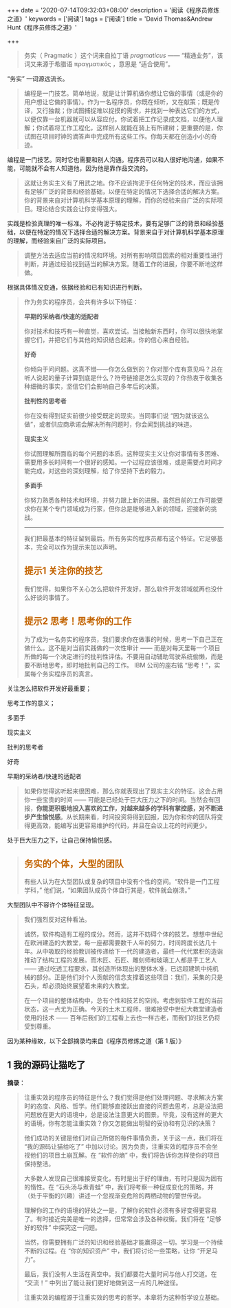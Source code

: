 +++
date = '2020-07-14T09:32:03+08:00'
description = '阅读《程序员修炼之道》'
keywords = ['阅读']
tags = ['阅读']
title = 'David Thomas&Andrew Hunt《程序员修炼之道》'

+++

> 务实（ Pragmatic ）这个词来自拉丁语 *pragmaticus* —— “精通业务”，该词又来源于希腊语 πραγματικός ，意思是 “适合使用”。

“务实” 一词源远流长。

> 编程是一门技艺。简单地说，就是让计算机做你想让它做的事情（或是你的用户想让它做的事情）。作为一名程序员，你既在倾听，又在献策；既是传译，又行独裁；你试图捕捉难以捉摸的需求，并找到一种表达它们的方式，以便仅靠一台机器就可以从容应付。你试着把工作记录成文档，以便他人理解；你试着将工作工程化，这样别人就能在骑上有所建树；更重要的是，你试图在项目时钟的滴答声中完成所有这些工作。你每天都在创造小小的奇迹。

编程是一门技艺。同时它也需要和别人沟通。程序员可以和人很好地沟通，如果不能，可能就不会有人知道他，因为他是靠作品交流的。

> 这就让务实主义有了用武之地。你不应该拘泥于任何特定的技术，而应该拥有足够广泛的背景和经验基础，以便在特定的情况下选择合适的解决方案。你的背景来自对计算机科学基本原理的理解，而你的经验来自广泛的实际项目。理论结合实践会让你变得强大。

实践是检验真理的唯一标准。不必拘泥于特定技术，要有足够广泛的背景和经验基础，以便在特定的情况下选择合适的解决方案。背景来自于对计算机科学基本原理的理解，而经验来自广泛的实际项目。

> 调整方法去适应当前的情况和环境。对所有影响项目因素的相对重要性进行判断，并通过经验找到适当的解决方案。随着工作的进展，你要不断地这样做。

根据具体情况变通，依据经验和已有知识进行判断。

> 作为务实的程序员，会共有许多以下特征：
>
> **早期的采纳者/快速的适配者**
>
> 你对技术和技巧有一种直觉，喜欢尝试。当接触新东西时，你可以很快地掌握它们，并把它们与其他的知识结合起来。你的信心来自经验。
>
> **好奇**
>
> 你倾向于问问题。这真不错——你怎么做到的？你对那个库有意见吗？总在听人说起的量子计算到底是什么？符号链接是怎么实现的？你热衷于收集各种细微的事实，坚信它们会影响自己多年后的决策。
>
> **批判性的思考者**
>
> 你在没有得到证实前很少接受既定的现实。当同事们说 “因为就该这么做”，或者供应商承诺会解决所有问题时，你会闻到挑战的味道。
>
> **现实主义**
>
> 你试图理解所面临的每个问题的本质。这种现实主义让你对事情有多困难、需要用多长时间有一个很好的感知。一个过程应该很难，或是需要点时间才能完成，对这些的深刻理解，给了你坚持下去的毅力。
>
> **多面手**
>
> 你努力熟悉各种技术和环境，并努力跟上新的进展。虽然目前的工作可能要求你在某个专门领域成为行家，但你总是能够进入新的领域，迎接新的挑战。
>
> ---
>
> 我们把最基本的特征留到最后。所有务实的程序员都有这个特征。它足够基本，完全可以作为提示来加以声明。
>
> <h2 style="color:#C36500;">提示1 关注你的技艺</h2>
>
> 我们觉得，如果你不关心怎么把软件开发好，那么软件开发领域就再也没什么好谈的事情了。
>
> <h2 style="color:#C36500;">提示2 思考！思考你的工作</h2>
>
> 为了成为一名务实的程序员，我们要求你在做事的时候，思考一下自己正在做什么。这不是对当前实践做的一次性审计 —— 而是对每天里每一个项目所做的每一个决定进行的批判性评估。不要用自动辅助驾驶系统偷懒，而是要不断地思考，即时地批判自己的工作。 IBM 公司的座右铭 “思考！”，实属每个务实程序员的真言。

关注怎么把软件开发好最重要；

思考工作的意义；

多面手

现实主义

批判的思考者

好奇

早期的采纳者/快速的适配者

> 如果你觉得这听起来很困难，那么你就表现出了现实主义的特征。这会占用你一些宝贵的时间 —— 可能是已经处于巨大压力之下的时间。当然会有回报，**你能更积极地投入喜欢的工作，对越来越多的学科有掌控感，对不断进步产生愉悦感**。从长期来看，时间投资将得到回报，因为你和你的团队将变得更高效，能编写出更容易维护的代码，并且在会议上花的时间更少。

处于巨大压力之下，让自己保持愉悦感。

> <h2 style="color:#C36500;">务实的个体，大型的团队</h2>
>
> 有些人认为在大型团队或复杂的项目中没有个性的空间。“软件是一门工程学科，” 他们说，“如果团队成员个体自行其是，软件就会崩溃。”

大型团队中不容许个体特征呈现。

> 我们强烈反对这种看法。
>
> 诚然，软件构造有工程的成分。然而，这并不妨碍个体的技艺。想想中世纪在欧洲建造的大教堂，每一座都需要数千人年的努力，时间跨度长达几十年。从中吸取的经验教训被传递给下一代的建造者，最终一代代累积的造诣推动了结构工程的发展。而木匠、石匠、雕刻师和玻璃工人都是手工艺人 —— 通过吃透工程要求，其创造所体现出的整体水准，已远超建筑中纯机械的部分。正是他们对个人贡献的信念支撑着这些项目：我们，采集的只是石头，却必须始终展望着未来的大教堂。
>
> 在一个项目的整体结构中，总有个性和技艺的空间。考虑到软件工程的当前状态，这一点尤为正确。今天的土木工程师，很难接受中世纪大教堂建造者使用的技术 —— 百年后我们的工程看上去也一样古老，而我们的技艺仍将受到尊重。

因为某种缘故，以下全部摘录均来自《程序员修炼之道（第 1 版）》

## 1 我的源码让猫吃了

**摘录**：

> 注重实效的程序员的特征是什么？我们觉得是他们处理问题、寻求解决方案时的态度、风格、哲学。他们能够直接跃出直接的问题去思考，总是设法把问题放在更大的语境中，总是设法注意更大的图景。毕竟，没有这样的更大的语境，你有怎能注重实效？你又怎能做出明智的妥协和有见识的决策？
>
> 他们成功的关键是他们对自己所做的每件事情负责，关于这一点，我们将在 “我的源码让猫给吃了” 中加以讨论。因为负责，注重实效的程序员不会坐视他们的项目土崩瓦解。在 “软件的熵” 中，我们将告诉你怎样使你的项目保持整洁。
>
> 大多数人发现自己很难接受变化，有时是出于好的理由，有时只是因为固有的惰性。在 “石头汤与煮青蛙” 中，我们将考察一种促成变化的策略，并（处于平衡的兴趣）讲述一个忽视渐变危险的两栖动物的警世传说。
>
> 理解你的工作的语境的好处之一是，了解你的软件必须有多好变得更容易了。有时接近完美是唯一的选择，但常常会涉及各种权衡。我们将在 “足够好的软件” 中探究这一问题。
>
> 当然，你需要拥有广泛的知识和经验基础才能赢得这一切。学习是一个持续不断的过程。在 “你的知识资产” 中，我们将讨论一些策略，让你 “开足马力”。
>
> 最后，我们没有人生活在真空中。我们都要花大量时间与他人打交道。在 “交流！” 中列出了能让我们更好地做到这一点的几种途径。
>
> 注重实效的编程源于注重实效的思考的哲学。本章将为这种哲学设立基础。
